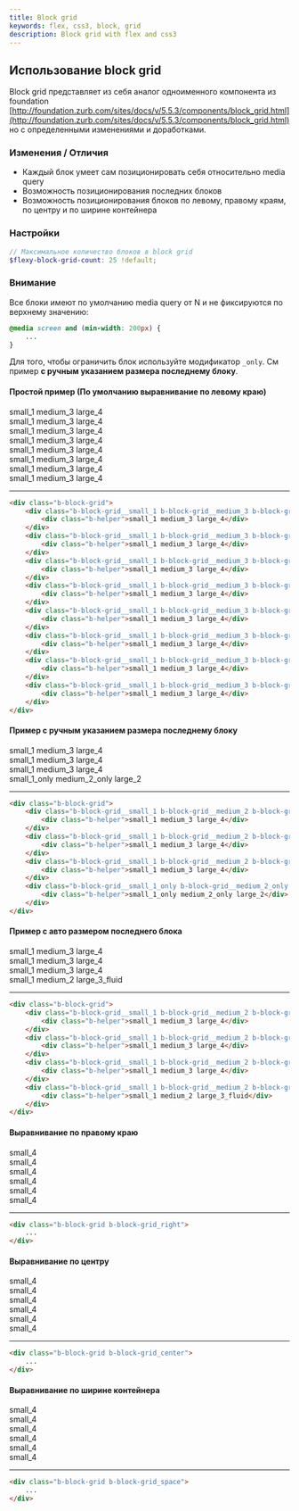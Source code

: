 ```yaml
---
title: Block grid
keywords: flex, css3, block, grid
description: Block grid with flex and css3
---
```


## Использование block grid

Block grid представляет из себя аналог одноименного компонента из foundation [http://foundation.zurb.com/sites/docs/v/5.5.3/components/block_grid.html](http://foundation.zurb.com/sites/docs/v/5.5.3/components/block_grid.html)
но с определенными изменениями и доработками.

### Изменения / Отличия

* Каждый блок умеет сам позиционировать себя относительно media query
* Возможность позиционирования последних блоков
* Возможность позиционирования блоков по левому, правому краям, по центру и по ширине контейнера

### Настройки

```scss
// Максимальное количество блоков в block grid
$flexy-block-grid-count: 25 !default;
```

### Внимание

Все блоки имеют по умолчанию media query от N и не фиксируются по верхнему значению:

```css
@media screen and (min-width: 200px) {
    ...
}
```

Для того, чтобы ограничить блок используйте модификатор `_only`. См пример **с ручным указанием размера последнему блоку**.

#### Простой пример (По умолчанию выравнивание по левому краю)

<div class="b-block-grid">
    <div class="b-block-grid__small_1 b-block-grid__medium_3 b-block-grid__large_4">
        <div class="b-helper">small_1 medium_3 large_4</div>
    </div>
    <div class="b-block-grid__small_1 b-block-grid__medium_3 b-block-grid__large_4">
        <div class="b-helper">small_1 medium_3 large_4</div>
    </div>
    <div class="b-block-grid__small_1 b-block-grid__medium_3 b-block-grid__large_4">
        <div class="b-helper">small_1 medium_3 large_4</div>
    </div>
    <div class="b-block-grid__small_1 b-block-grid__medium_3 b-block-grid__large_4">
        <div class="b-helper">small_1 medium_3 large_4</div>
    </div>
    <div class="b-block-grid__small_1 b-block-grid__medium_3 b-block-grid__large_4">
        <div class="b-helper">small_1 medium_3 large_4</div>
    </div>
    <div class="b-block-grid__small_1 b-block-grid__medium_3 b-block-grid__large_4">
        <div class="b-helper">small_1 medium_3 large_4</div>
    </div>
    <div class="b-block-grid__small_1 b-block-grid__medium_3 b-block-grid__large_4">
        <div class="b-helper">small_1 medium_3 large_4</div>
    </div>
    <div class="b-block-grid__small_1 b-block-grid__medium_3 b-block-grid__large_4">
        <div class="b-helper">small_1 medium_3 large_4</div>
    </div>
</div>

---

```html
<div class="b-block-grid">
    <div class="b-block-grid__small_1 b-block-grid__medium_3 b-block-grid__large_4">
        <div class="b-helper">small_1 medium_3 large_4</div>
    </div>
    <div class="b-block-grid__small_1 b-block-grid__medium_3 b-block-grid__large_4">
        <div class="b-helper">small_1 medium_3 large_4</div>
    </div>
    <div class="b-block-grid__small_1 b-block-grid__medium_3 b-block-grid__large_4">
        <div class="b-helper">small_1 medium_3 large_4</div>
    </div>
    <div class="b-block-grid__small_1 b-block-grid__medium_3 b-block-grid__large_4">
        <div class="b-helper">small_1 medium_3 large_4</div>
    </div>
    <div class="b-block-grid__small_1 b-block-grid__medium_3 b-block-grid__large_4">
        <div class="b-helper">small_1 medium_3 large_4</div>
    </div>
    <div class="b-block-grid__small_1 b-block-grid__medium_3 b-block-grid__large_4">
        <div class="b-helper">small_1 medium_3 large_4</div>
    </div>
    <div class="b-block-grid__small_1 b-block-grid__medium_3 b-block-grid__large_4">
        <div class="b-helper">small_1 medium_3 large_4</div>
    </div>
    <div class="b-block-grid__small_1 b-block-grid__medium_3 b-block-grid__large_4">
        <div class="b-helper">small_1 medium_3 large_4</div>
    </div>
</div>
```

#### Пример с ручным указанием размера последнему блоку

<div class="b-block-grid">
    <div class="b-block-grid__small_1 b-block-grid__medium_2 b-block-grid__large_3">
        <div class="b-helper">small_1 medium_3 large_4</div>
    </div>
    <div class="b-block-grid__small_1 b-block-grid__medium_2 b-block-grid__large_3">
        <div class="b-helper">small_1 medium_3 large_4</div>
    </div>
    <div class="b-block-grid__small_1 b-block-grid__medium_2 b-block-grid__large_3">
        <div class="b-helper">small_1 medium_3 large_4</div>
    </div>
    <div class="b-block-grid__small_1_only b-block-grid__medium_2_only b-block-grid__large_2">
        <div class="b-helper">small_1_only medium_2_only large_2</div>
    </div>
</div>

---

```html
<div class="b-block-grid">
    <div class="b-block-grid__small_1 b-block-grid__medium_2 b-block-grid__large_3">
        <div class="b-helper">small_1 medium_3 large_4</div>
    </div>
    <div class="b-block-grid__small_1 b-block-grid__medium_2 b-block-grid__large_3">
        <div class="b-helper">small_1 medium_3 large_4</div>
    </div>
    <div class="b-block-grid__small_1 b-block-grid__medium_2 b-block-grid__large_3">
        <div class="b-helper">small_1 medium_3 large_4</div>
    </div>
    <div class="b-block-grid__small_1_only b-block-grid__medium_2_only b-block-grid__large_2">
        <div class="b-helper">small_1_only medium_2_only large_2</div>
    </div>
</div>
```

#### Пример с авто размером последнего блока

<div class="b-block-grid">
    <div class="b-block-grid__small_1 b-block-grid__medium_2 b-block-grid__large_3">
        <div class="b-helper">small_1 medium_3 large_4</div>
    </div>
    <div class="b-block-grid__small_1 b-block-grid__medium_2 b-block-grid__large_3">
        <div class="b-helper">small_1 medium_3 large_4</div>
    </div>
    <div class="b-block-grid__small_1 b-block-grid__medium_2 b-block-grid__large_3">
        <div class="b-helper">small_1 medium_3 large_4</div>
    </div>
    <div class="b-block-grid__small_1 b-block-grid__medium_2 b-block-grid__large_3_fluid">
        <div class="b-helper">small_1 medium_2 large_3_fluid</div>
    </div>
</div>

---

```html
<div class="b-block-grid">
    <div class="b-block-grid__small_1 b-block-grid__medium_2 b-block-grid__large_3">
        <div class="b-helper">small_1 medium_3 large_4</div>
    </div>
    <div class="b-block-grid__small_1 b-block-grid__medium_2 b-block-grid__large_3">
        <div class="b-helper">small_1 medium_3 large_4</div>
    </div>
    <div class="b-block-grid__small_1 b-block-grid__medium_2 b-block-grid__large_3">
        <div class="b-helper">small_1 medium_3 large_4</div>
    </div>
    <div class="b-block-grid__small_1 b-block-grid__medium_2 b-block-grid__large_3_fluid">
        <div class="b-helper">small_1 medium_2 large_3_fluid</div>
    </div>
</div>
```

#### Выравнивание по правому краю

<div class="b-block-grid b-block-grid_right">
    <div class="b-block-grid__small_4">
        <div class="b-helper">small_4</div>
    </div>
    <div class="b-block-grid__small_4">
        <div class="b-helper">small_4</div>
    </div>
    <div class="b-block-grid__small_4">
        <div class="b-helper">small_4</div>
    </div>
    <div class="b-block-grid__small_4">
        <div class="b-helper">small_4</div>
    </div>
    <div class="b-block-grid__small_4">
        <div class="b-helper">small_4</div>
    </div>
    <div class="b-block-grid__small_4">
        <div class="b-helper">small_4</div>
    </div>
</div>

---

```html
<div class="b-block-grid b-block-grid_right">
    ...
</div>
```

#### Выравнивание по центру

<div class="b-block-grid b-block-grid_center">
    <div class="b-block-grid__small_4">
        <div class="b-helper">small_4</div>
    </div>
    <div class="b-block-grid__small_4">
        <div class="b-helper">small_4</div>
    </div>
    <div class="b-block-grid__small_4">
        <div class="b-helper">small_4</div>
    </div>
    <div class="b-block-grid__small_4">
        <div class="b-helper">small_4</div>
    </div>
    <div class="b-block-grid__small_4">
        <div class="b-helper">small_4</div>
    </div>
    <div class="b-block-grid__small_4">
        <div class="b-helper">small_4</div>
    </div>
</div>

---

```html
<div class="b-block-grid b-block-grid_center">
    ...
</div>
```

#### Выравнивание по ширине контейнера

<div class="b-block-grid b-block-grid_space">
    <div class="b-block-grid__small_4">
        <div class="b-helper">small_4</div>
    </div>
    <div class="b-block-grid__small_4">
        <div class="b-helper">small_4</div>
    </div>
    <div class="b-block-grid__small_4">
        <div class="b-helper">small_4</div>
    </div>
    <div class="b-block-grid__small_4">
        <div class="b-helper">small_4</div>
    </div>
    <div class="b-block-grid__small_4">
        <div class="b-helper">small_4</div>
    </div>
    <div class="b-block-grid__small_4">
        <div class="b-helper">small_4</div>
    </div>
</div>

---

```html
<div class="b-block-grid b-block-grid_space">
    ...
</div>
```